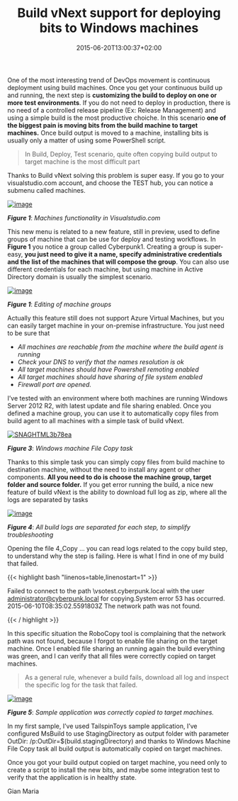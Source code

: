 ﻿---
title: "Build vNext support for deploying bits to Windows machines"
description: ""
date: 2015-06-20T13:00:37+02:00
draft: false
tags: [devops]
categories: [Team Foundation Server,Testing]
---
One of the most interesting trend of DevOps movement is continuous deployment using build machines. Once you get your continuous build up and running, the next step is  **customizing the build to deploy on one or more test environments**. If you do not need to deploy in production, there is no need of a controlled release pipeline (Ex: Release Management) and using a simple build is the most productive choiche. In this scenario  **one of the biggest pain is moving bits from the build machine to target machines.** Once build output is moved to a machine, installing bits is usually only a matter of using some PowerShell script.

> <font>In Build, Deploy, Test scenario, quite often copying build output to target machine is the most difficult part</font>

Thanks to Build vNext solving this problem is super easy. If you go to your visualstudio.com account, and choose the TEST hub, you can notice a submenu called machines.

[![image](http://www.codewrecks.com/blog/wp-content/uploads/2015/06/image_thumb13.png "image")](http://www.codewrecks.com/blog/wp-content/uploads/2015/06/image13.png)

 ***Figure 1***: *Machines functionality in Visualstudio.com*

This new menu is related to a new feature, still in preview, used to define groups of machine that can be use for deploy and testing workflows. In  **Figure 1** you notice a group called Cyberpunk1. Creating a group is super-easy,  **you just need to give it a name, specify administrative credentials and the list of the machines that will compose the group**. You can also use different credentials for each machine, but using machine in Active Directory domain is usually the simplest scenario.

[![image](http://www.codewrecks.com/blog/wp-content/uploads/2015/06/image_thumb14.png "image")](http://www.codewrecks.com/blog/wp-content/uploads/2015/06/image14.png)

 ***Figure 1***: *Editing of machine groups*

Actually this feature still does not support Azure Virtual Machines, but you can easily target machine in your on-premise infrastructure. You just need to be sure that

- *All machines are reachable from the machine where the build agent is running*
- *Check your DNS to verify that the names resolution is ok*
- *All target machines should have Powershell remoting enabled*
- *All target machines should have sharing of file system enabled*
- *Firewall port are opened.*

I’ve tested with an environment where both machines are running Windows Server 2012 R2, with latest update and file sharing enabled. Once you defined a machine group, you can use it to automatically copy files from build agent to all machines with a simple task of build vNext.

[![SNAGHTML3b78ea](http://www.codewrecks.com/blog/wp-content/uploads/2015/06/SNAGHTML3b78ea_thumb.png "SNAGHTML3b78ea")](http://www.codewrecks.com/blog/wp-content/uploads/2015/06/SNAGHTML3b78ea.png)

 ***Figure 3***: *Windows machine File Copy task*

Thanks to this simple task you can simply copy files from build machine to destination machine, without the need to install any agent or other components.  **All you need to do is choose the machine group, target folder and source folder.** If you get error running the build, a nice new feature of build vNext is the ability to download full log as zip, where all the logs are separated by tasks

[![image](http://www.codewrecks.com/blog/wp-content/uploads/2015/06/image_thumb15.png "image")](http://www.codewrecks.com/blog/wp-content/uploads/2015/06/image15.png)

 ***Figure 4***: *All build logs are separated for each step, to simplify troubleshooting*

Opening the file 4\_Copy … you can read logs related to the copy build step, to understand why the step is failing. Here is what I find in one of my build that failed.

{{< highlight bash "linenos=table,linenostart=1" >}}


Failed to connect to the path \\vsotest.cyberpunk.local with the user administrator@cyberpunk.local for copying.System error 53 has occurred. 
 2015-06-10T08:35:02.5591803Z The network path was not found.

{{< / highlight >}}

In this specific situation the RoboCopy tool is complaining that the network path was not found, because I forgot to enable file sharing on the target machine. Once I enabled file sharing an running again the build everything was green, and I can verify that all files were correctly copied on target machines.

> <font>As a general rule, whenever a build fails, download all log and inspect the specific log for the task that failed.</font>

[![image](http://www.codewrecks.com/blog/wp-content/uploads/2015/06/image_thumb16.png "image")](http://www.codewrecks.com/blog/wp-content/uploads/2015/06/image16.png)

 ***Figure 5***: *Sample application was correctly copied to target machines.*

In my first sample, I’ve used TailspinToys sample application, I’ve configured MsBuild to use StagingDirectory as output folder with parameter OutDir: /p:OutDir=$(build.stagingDirectory) and thanks to Windows Machine File Copy task all build output is automatically copied on target machines.

Once you got your build output copied on target machine, you need only to create a script to install the new bits, and maybe some integration test to verify that the application is in healthy state.

Gian Maria
